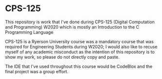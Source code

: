 # CPS-125
This repository is work that I've done during CPS-125 (Digital Computation and Programming) W2020 which is mostly an Introduction to the C Programming Language 

CPS-125 is a Ryerson University course was a mandatory course that was required for Engineering Students during W2020; I would also like to recuse myself of any academic misconduct as the intention of this repository is to show my work, so please do not directly copy and paste. 

The IDE that I've used throughout this course would be CodeBlox and the final project was a group effort.
